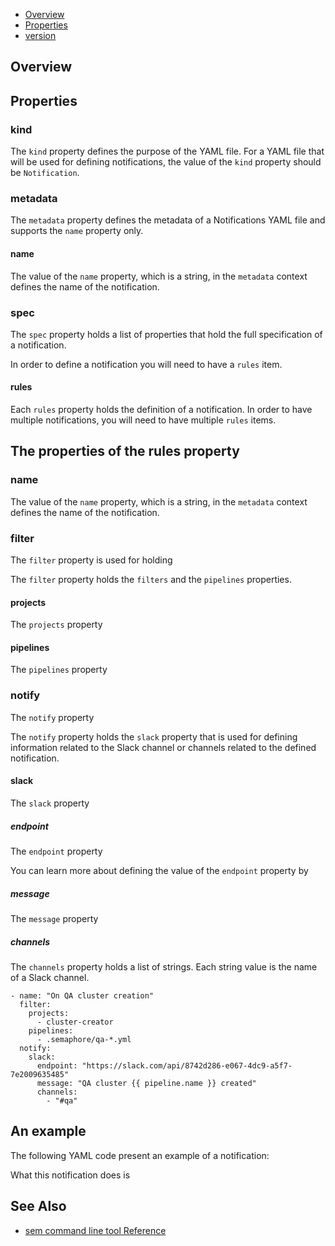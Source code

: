 
 * [Overview](#overview)
 * [Properties](#properties)
 * [version](#version)

## Overview


## Properties

### kind

The `kind` property defines the purpose of the YAML file. For a YAML file that
will be used for defining notifications, the value of the `kind` property should
be `Notification`.

### metadata

The `metadata` property defines the metadata of a Notifications YAML file and
supports the `name` property only.

#### name

The value of the `name` property, which is a string, in the `metadata` context
defines the name of the notification.

### spec

The `spec` property holds a list of properties that hold the full specification
of a notification.

In order to define a notification you will need to have a `rules` item.

#### rules

Each `rules` property holds the definition of a notification. In order to have
multiple notifications, you will need to have multiple `rules` items.


## The properties of the rules property


### name

The value of the `name` property, which is a string, in the `metadata` context
defines the name of the notification.


### filter

The `filter` property is used for holding

The `filter` property holds the `filters` and the `pipelines` properties.

#### projects

The `projects` property

#### pipelines

The `pipelines` property

### notify

The `notify` property

The `notify` property holds the `slack` property that is used for defining
information related to the Slack channel or channels related to the defined
notification.

#### slack

The `slack` property

##### endpoint

The `endpoint` property

You can learn more about defining the value of the `endpoint` property by

##### message

The `message` property

##### channels

The `channels` property holds a list of strings. Each string value is the name
of a Slack channel.

    - name: "On QA cluster creation"
      filter:
        projects:
          - cluster-creator
        pipelines:
          - .semaphore/qa-*.yml
      notify:
        slack:
          endpoint: "https://slack.com/api/8742d286-e067-4dc9-a5f7-7e2009635485"
          message: "QA cluster {{ pipeline.name }} created"
          channels:
            - "#qa"



## An example

The following YAML code present an example of a notification:


What this notification does is

## See Also

* [sem command line tool Reference](https://docs.semaphoreci.com/article/53-sem-reference)
